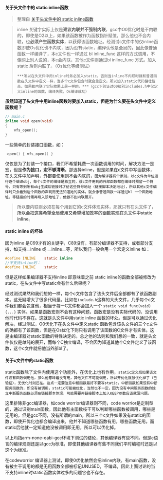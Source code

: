 #### 关于头文件中的 static inline函数

> 整理自 [关于头文件中的 static inline函数](https://blog.csdn.net/huanghui167/article/details/41346663)

>inline 关键字实际上仅是**建议内联并不强制内联**，gcc中O0优化时是不内联的，即使是O2以上，如果该函数被作为函数指针赋值，那么他也不会内联，也**必须产生函数实体**，以获得该函数地址。经测试c文件中的仅inline函数即使Os优化也不内联，因为没有static，编译认他是全局的，因此像普通函数一样编译了，本c文件也一样通过 bl inline_func 这样的方式调用，不像网上别人说的，本c会内联，其他c文件则通过bl inline_func 方式。加入static 后则内联了。（Os优化等级测试）
>
>     ***所以在头文件中用inline时务必加入static，否则当inline不内联时就和普通函数在头文件中定义一样，当多个c文件包含时就会重定义。所以加入static代码健壮性高，如果都内联了实际效果上是一样的。***（gcc下验证过O0级别includes.h中仅定义inline的函数，编译失败，Os编译成功）

**虽然知道了头文件中用inline函数时要加入static，但是为什么要在头文件中定义函数呢？**

```c
// main.c
inline void open(void)
{
    vfs_open();
}
```

 一些简单的封装接口函数，如：

```c
 open() { vfs_open() }
```

 仅仅是为了封装一个接口，我们不希望耗费一次函数调用的时间，解决方法一是宏，但是**作为接口，宏不够清晰**。那选择inline，但是如果在c文件中写函数体，在头文件中加声明，外部要使用则不会内联的，`因为编译器有个原则，以c文件为单位进行逐个编译obj，每个c文件的编译是独立的，该c文件用到的外部函数都在编译时预留一个符号，只有等到所有obj生成后链接时才给这些符号地址（链接脚本决定地址），所以其他c文件编译时只会看到这个函数的声明而无法知道她的实体，就会像普通函数一样通过bl 一个函数地址，等链接的时候再填入该地址了，他做不到内联展开。`

> 所以要内联则必须在每个用到它的c文件体现实体，那就只有在头文件了，**所以会把这类希望全局使用又希望增加效率的函数实现在头文件中static inline**。

#### **static inline 的坏处**

因为inline 是C99才有的关键字，C89没有，有部分编译器不支持，或者部分支持，如支持__inline 或 __inline__等，所以我们一般会用一个宏定义inline 如：

```c
#define INLINE    static inline
//不支持inline时：
#define INLINE    static
```

但是这样如果编译器不支持inline 即意味着之前 static inline的函数全部被修改为 static，在头文件中写static会有什么后果呢？

经过测试果然和我们想的一样，每个c文件包含了该头文件后全部都有了该函数副本。这无疑增大了很多代码量。比如在`include.h`这样的大头文件，几乎每个c文件我们都会包含他，相当于每一C文件都会加入一个 `static void func(void){...}`  实体。如果是函数宏则不会有这种问题，函数宏是没有实际代码的，没调用他时代码不存在。这就是头文件中用static inline 函数的坏处。但是可以通过优化解决，经过测试，O0优化下在头文件中定义static 函数包含该头文件的三个c文件的确都有了该函数，但是在Os优化下则只有调用了该函数的C文件才有实体。这是由编译器对static函数的特性决定的。总之他的法则和我们想的一致，就是头文件仅仅是单纯的展开，而每个C独立编译，不会因为知道其他个C文件定义了该函数，这个c文件就把他当外部bl了。

#### 关于c文件中的static函数

static函数除了文件内使用这个功能外，在优化上也有作用，`static定义后如果该文件没有函数调用他，那么他意味着没有用，其他文件不可能调用，所以开优化就被优化掉了（已验证），无优化时则还在。这点一定要注意中断函数最好不要写static，中断函数如果没有中断服务函数的，即没有被调用，static可能被优化，当然也不一定，因为没有中间服务函数的独立中断服务函数必须在链接脚本体现，可能需要再链接脚本上加入KEEP参数应该就没问题。`

这里排除非gcc编译器，如code worrior编译器则不同，code worrior是定制型的，通过识别main函数，因此他有主函数枝干可以判断哪些函数被调用，哪些是无用的，但是gcc不同，没有所谓的main，所以三个c文件如果没有static的函数，即使开优化也都会编译出来，他并不知道哪些函数有用，哪些函数无用。而static后他就一定知道他没被调用即无用，所以可以优化掉。

以上均指arm-none-eabi-gcc环境下测试的结论，其他编译器有些不同。但是c语言的编译规则还是以gcc为标准，即使其他编译器有些不同我们平时编程时还是以这个为标准。

在codeworrior 编译器上测试，即使0优化依然会把inline内联，有main函数，没有被主干调用的都是无用函数全部被标记UNUSED，不编译，因此上面讨论的当不支持inline时static函数实体过多的问题它也不存在。
